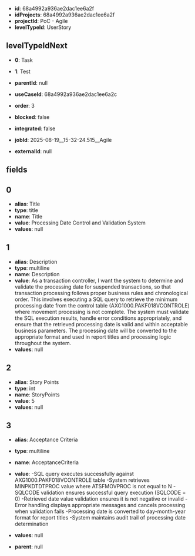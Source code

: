- **id**: 68a4992a936ae2dac1ee6a2f
- **idProjects**: 68a4992a936ae2dac1ee6a2f
- **projectId**: PoC - Agile
- **levelTypeId**: UserStory
## levelTypeIdNext
- **0**: Task
- **1**: Test

- **parentId**: null
- **useCaseId**: 68a4992a936ae2dac1ee6a2c
- **order**: 3
- **blocked**: false
- **integrated**: false
- **jobId**: 2025-08-19__15-32-24.515__Agile
- **externalId**: null
## fields
## 0
- **alias**: Title
- **type**: title
- **name**: Title
- **value**: Processing Date Control and Validation System
- **values**: null

## 1
- **alias**: Description
- **type**: multiline
- **name**: Description
- **value**: As a transaction controller, I want the system to determine and validate the processing date for suspended transactions, so that transaction processing follows proper business rules and chronological order. This involves executing a SQL query to retrieve the minimum processing date from the control table (AXG1000.PAKF018VCONTROLE) where movement processing is not complete. The system must validate the SQL execution results, handle error conditions appropriately, and ensure that the retrieved processing date is valid and within acceptable business parameters. The processing date will be converted to the appropriate format and used in report titles and processing logic throughout the system.
- **values**: null

## 2
- **alias**: Story Points
- **type**: int
- **name**: StoryPoints
- **value**: 5
- **values**: null

## 3
- **alias**: Acceptance Criteria
- **type**: multiline
- **name**: AcceptanceCriteria
- **value**: -SQL query executes successfully against AXG1000.PAKF018VCONTROLE table
-System retrieves MINPKDTDTPROC value where ATSFMOVPROC is not equal to N
-SQLCODE validation ensures successful query execution (SQLCODE = 0)
-Retrieved date value validation ensures it is not negative or invalid
-Error handling displays appropriate messages and cancels processing when validation fails
-Processing date is converted to day-month-year format for report titles
-System maintains audit trail of processing date determination
- **values**: null


- **parent**: null
